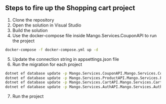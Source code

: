 ## Steps to fire up the Shopping cart project

1. Clone the repository
2. Open the solution in Visual Studio
3. Build the solution
4. Use the docker-compose file inside Mango.Services.CouponAPI to run the project
```bash
docker-compose -f docker-compose.yml up -d
```
5. Update the connection string in appsettings.json file
6. Run the migration for each project
```bash
dotnet ef database update -p Mango.Services.CouponAPI.Mango.Services.CouponAPI.csproj 
dotnet ef database update -p Mango.Services.ProductAPI.Mango.Services.ProductAPI.csproj
dotnet ef database update -p Mango.Services.CartAPI.Mango.Services.CartAPI.csproj
dotnet ef database update -p Mango.Services.AuthAPI.Mango.Services.AuthAPI.csproj
```
7. Run the project